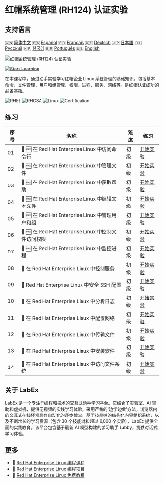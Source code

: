 # 红帽系统管理 (RH124) 认证实验

## 支持语言

🇨🇳 [简体中文](README_zh.md) 🇪🇸 [Español](README_es.md) 🇫🇷 [Français](README_fr.md) 🇩🇪 [Deutsch](README_de.md) 🇯🇵 [日本語](README_ja.md) 🇷🇺 [Русский](README_ru.md) 🇰🇷 [한국어](README_ko.md) 🇧🇷 [Português](README_pt.md) 🇺🇸 [English](README.md) 

[![红帽系统管理 (RH124) 认证实验](https://cover-creator.labex.io/red-hat-system-administration-rh124-labs.png?lang=zh)](https://labex.io/zh/courses/red-hat-system-administration-rh124-labs)

[![Start-Learning](https://img.shields.io/badge/Start-Learning-whitesmoke?style=for-the-badge)](https://labex.io/zh/courses/red-hat-system-administration-rh124-labs)

在本课程中，通过动手实验学习红帽企业 Linux 系统管理的基础知识，包括基本命令、文件管理、用户和组管理、权限、进程、服务、网络等。是红帽认证成功的必备基础。

![RHEL](https://img.shields.io/badge/RHEL-whitesmoke?style=for-the-badge&logo=rhel)
![RHCSA](https://img.shields.io/badge/RHCSA-whitesmoke?style=for-the-badge&logo=rhcsa)
![Linux](https://img.shields.io/badge/Linux-whitesmoke?style=for-the-badge&logo=linux)
![Certification](https://img.shields.io/badge/Certification-whitesmoke?style=for-the-badge&logo=certification)


## 练习

|   序号 | 名称                                                 | 难度   | 练习                                                                                                                                 |
|--------|------------------------------------------------------|--------|--------------------------------------------------------------------------------------------------------------------------------------|
|     01 | 📖 🆓 在 Red Hat Enterprise Linux 中访问命令行       | 初级   | <a target='_blank' href='https://labex.io/zh/tutorials/rhel-access-command-line-in-red-hat-enterprise-linux-588454'>开始实验</a>     |
|     02 | 📖 🆓 在 Red Hat Enterprise Linux 中管理文件         | 初级   | <a target='_blank' href='https://labex.io/zh/tutorials/rhel-manage-files-in-red-hat-enterprise-linux-588463'>开始实验</a>            |
|     03 | 📖 🆓 在 Red Hat Enterprise Linux 中获取帮助         | 初级   | <a target='_blank' href='https://labex.io/zh/tutorials/rhel-get-help-in-red-hat-enterprise-linux-588461'>开始实验</a>                |
|     04 | 📖 🆓 在 Red Hat Enterprise Linux 中编辑文本文件     | 初级   | <a target='_blank' href='https://labex.io/zh/tutorials/rhel-edit-text-files-in-red-hat-enterprise-linux-588460'>开始实验</a>         |
|     05 | 📖 🆓 在 Red Hat Enterprise Linux 中管理用户和组     | 初级   | <a target='_blank' href='https://labex.io/zh/tutorials/rhel-manage-users-and-groups-in-red-hat-enterprise-linux-588464'>开始实验</a> |
|     06 | 📖 🆓 在 Red Hat Enterprise Linux 中控制文件访问权限 | 初级   | <a target='_blank' href='https://labex.io/zh/tutorials/rhel-control-file-access-in-red-hat-enterprise-linux-588458'>开始实验</a>     |
|     07 | 📖 🆓 在 Red Hat Enterprise Linux 中监控进程         | 初级   | <a target='_blank' href='https://labex.io/zh/tutorials/rhel-monitor-processes-in-red-hat-enterprise-linux-588465'>开始实验</a>       |
|     08 | 📖  在 Red Hat Enterprise Linux 中控制服务           | 初级   | <a target='_blank' href='https://labex.io/zh/tutorials/rhel-control-services-in-red-hat-enterprise-linux-588459'>开始实验</a>        |
|     09 | 📖  Red Hat Enterprise Linux 中安全 SSH 配置         | 初级   | <a target='_blank' href='https://labex.io/zh/tutorials/rhel-secure-ssh-in-red-hat-enterprise-linux-588466'>开始实验</a>              |
|     10 | 📖  在 Red Hat Enterprise Linux 中分析日志           | 初级   | <a target='_blank' href='https://labex.io/zh/tutorials/rhel-analyze-logs-in-red-hat-enterprise-linux-588456'>开始实验</a>            |
|     11 | 📖  在 Red Hat Enterprise Linux 中配置网络           | 初级   | <a target='_blank' href='https://labex.io/zh/tutorials/rhel-configure-networking-in-red-hat-enterprise-linux-588457'>开始实验</a>    |
|     12 | 📖  在 Red Hat Enterprise Linux 中传输文件           | 初级   | <a target='_blank' href='https://labex.io/zh/tutorials/rhel-transfer-files-in-red-hat-enterprise-linux-588467'>开始实验</a>          |
|     13 | 📖  在 Red Hat Enterprise Linux 中安装软件           | 初级   | <a target='_blank' href='https://labex.io/zh/tutorials/rhel-install-software-in-red-hat-enterprise-linux-588462'>开始实验</a>        |
|     14 | 📖  在 Red Hat Enterprise Linux 中访问文件系统       | 初级   | <a target='_blank' href='https://labex.io/zh/tutorials/rhel-access-file-systems-in-red-hat-enterprise-linux-588455'>开始实验</a>     |

## 关于 LabEx

LabEx 是一个专注于编程和技术的交互式动手学习平台。它结合了实验室、AI 辅助和虚拟机，提供无视频的实践学习体验。采用严格的'边学边做'方法，浏览器内的交互式在线环境具有自动化的逐步检查，基于技能树的结构化内容组织系统，以及不断增长的学习资源（包含 30 个技能树和超过 6,000 个实验），LabEx 提供全面的实践教育。该平台包含基于最新 AI 模型构建的学习助手 Labby，提供对话式学习体验。

## 更多

- 🔗 [Red Hat Enterprise Linux 编程课程](https://github.com/labex-labs/awesome-programming-courses)
- 🔗 [Red Hat Enterprise Linux 编程项目](https://github.com/labex-labs/awesome-programming-projects)
- 🔗 [Red Hat Enterprise Linux 免费教程](https://github.com/labex-labs/rhel-free-tutorials)

